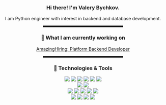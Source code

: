 <div align='center'>
  <h3>Hi there! I'm Valery Bychkov.</h3>
  <p>I am Python engineer with interest in backend and database development.</p>
  <hr width="50%" style="height:5px;">
  <h3> 💼 What I am currently working on</h3>
  <p>
  <a href="https://amazinghiring.com/">AmazingHiring: Platform Backend Developer</a><br>
  </p>
  <hr width="50%" style="height:5px;">
  <h3> 🧰 Technologies & Tools</h3>
  <img src="https://img.shields.io/badge/-Python-informational?style=flat&logo=Python&logoColor=white&color=008080"</img>
  <img src="https://img.shields.io/badge/-Django-informational?style=flat&logo=Django&logoColor=white&color=008080"</img>
  <img src="https://img.shields.io/badge/-AIOHTTP-informational?style=flat&logo=AIOHTTP&logoColor=white&color=008080"</img>
  <img src="https://img.shields.io/badge/-FastAPI-informational?style=flat&logo=FastAPI&logoColor=white&color=008080"</img>
  <img src="https://img.shields.io/badge/-Pandas-informational?style=flat&logo=Pandas&logoColor=white&color=008080"</img>
  <img src="https://img.shields.io/badge/-Celery-informational?style=flat&logo=Celery&logoColor=white&color=008080"</img>
  <br>
  <img src="https://img.shields.io/badge/-PostgreSQL-informational?style=flat&logo=PostgreSQL&logoColor=white&color=008080"</img>
  <img src="https://img.shields.io/badge/-SQLAlchemy-informational?style=flat&logo=SQLAlchemy&logoColor=white&color=008080"</img>
  <br>
  <img src="https://img.shields.io/badge/-Linux-informational?style=flat&logo=Linux&logoColor=white&color=008080"</img>
  <img src="https://img.shields.io/badge/-Bash-informational?style=flat&logo=Bash&logoColor=white&color=008080"</img>
  <img src="https://img.shields.io/badge/-cURL-informational?style=flat&logo=cURL&logoColor=white&color=008080"</img>
  <img src="https://img.shields.io/badge/-Git-informational?style=flat&logo=git&logoColor=white&color=008080"</img>
  <img src="https://img.shields.io/badge/-Nginx-informational?style=flat&logo=nginx&logoColor=white&color=008080"</img>
  <br>
  <img src="https://img.shields.io/badge/-Jenkins-informational?style=flat&logo=Jenkins&logoColor=white&color=008080"</img>
  <img src="https://img.shields.io/badge/-Sentry-informational?style=flat&logo=Sentry&logoColor=white&color=008080"</img>
  <img src="https://img.shields.io/badge/-Jira-informational?style=flat&logo=Jira&logoColor=white&color=008080"</img>
  <img src="https://img.shields.io/badge/-VS_Code-informational?style=flat&logo=VSCode&logoColor=white&color=008080"</img>


</div>
